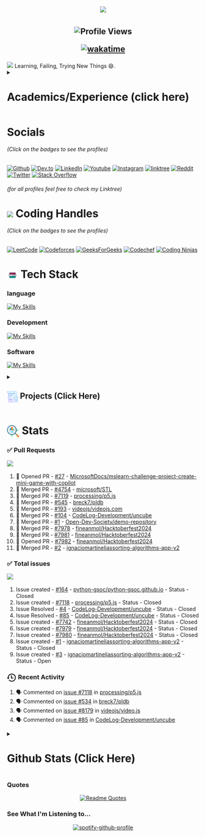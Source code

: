 <!--Intro-->
<h1 align="center">
    <img src="https://readme-typing-svg.herokuapp.com/?font=Caveat&size=40&center=true&color=F78C3D&vCenter=true&width=500&height=70&duration=3500&lines=I'm+Ravi+Pratap+Singh+!;+Open+Source+Contributor+by+♥;" />
</h1>
<h2 align="center">
  <img src="https://komarev.com/ghpvc/?username=ravixalgorithm&color=388697&style=for-the-badge" alt="Profile Views" style="height:21px;">
  
 [![wakatime](https://wakatime.com/badge/user/ec7c4227-309f-473e-aed9-683f8c591ab0.svg)](https://wakatime.com/@ec7c4227-309f-473e-aed9-683f8c591ab0)
  
</h2>

<!--About-->
<img src="https://readme-typing-svg.herokuapp.com/?font=Caveat&size=40&color=9FF7B8&duration=1&pause=100000000000000&width=500&lines=About+Me;" />
Learning, Failing, Trying New Things 😄.

<!-- Resume -->
<details>
  <summary>
    <h1>
    Academics/Experience (click here)
    </h1>
  </summary>


  <!-- Academics -->
  <h3>
    <img align="center" src="https://github.com/ravixalgorithm/ravixalgorithm/blob/main/icons/academics.png" width="29"/>
    Academics
  </h3>
  <div>
    <img src="https://img.shields.io/badge/Harcourt Butler Technical University-16C47F?style=for-the-badge">
  </div>
  <div>
    <img src="https://img.shields.io/badge/B.Tech-Computer Science & Engineering-FFD65A?style=for-the-badge">
  </div>
  <div>
    <img src="https://img.shields.io/badge/CGPA-7.272-F93827?style=for-the-badge">
  </div>


  <!-- Experience -->
  <h3>
    <img align="center" src="https://github.com/ravixalgorithm/ravixalgorithm/blob/main/icons/experience.png" width="29"/>
    Experience
  </h3>
  
  - Founder at Open Dev Society | Aug-2024 - Present
  
  - Ui/Ux & Web Development Head at Codextream Community | Oct-2024 - Present - [Teaching, Mentoring]
  
  - Community Leader, Kanpur at Aspire Institute, Harvard University | Oct-2024 - Present - [Communication, Personal Development, Networking, Event Management, Outreach]
  
  - Ambassador at Viral Fission | Apr-2024 - Present - [Social Media, Networking, Content Creation]
    
  - Student Ambassador at LetsUpgrade | Jun-2024 - Jul-2024 - [Marketing, Social Media, Networking]
</details>


<!-- Socials -->
# Socials
<h6>(Click on the badges to see the profiles)</h6>

[![Github](https://img.shields.io/badge/GitHub-100000?style=for-the-badge&logo=github&logoColor=white)](https://github.com/ravixalgorithm)
[![Dev.to](https://img.shields.io/badge/dev.to-0A0A0A?style=for-the-badge&logo=devdotto&logoColor=white)](https://dev.to/ravixalgorithm)
[![LinkedIn](https://img.shields.io/badge/LinkedIn-0077B5?style=for-the-badge&logo=linkedin&logoColor=white)](https://www.linkedin.com/in/ravixalgorithm/)
[![Youtube](https://img.shields.io/badge/YouTube-FF0000?style=for-the-badge&logo=youtube&logoColor=white)](https://www.youtube.com/@ravixalgorithm)
[![Instagram](https://img.shields.io/badge/Instagram-E4405F?style=for-the-badge&logo=instagram&logoColor=white)](https://www.instagram.com/ravixalgorithm)
[![linktree](https://img.shields.io/badge/linktree-39E09B?style=for-the-badge&logo=linktree&logoColor=white)](https://linktr.ee/ravixalgorithm)
[![Reddit](https://img.shields.io/badge/Reddit-FF4500?style=for-the-badge&logo=reddit&logoColor=white)](https://www.reddit.com/user/ravixalgorithm/)
[![Twitter](https://img.shields.io/badge/Twitter-1DA1F2?style=for-the-badge&logo=twitter&logoColor=white)](https://x.com/ravixalgorithm)
[![Stack Overflow](https://img.shields.io/badge/Stack_Overflow-FE7A16?style=for-the-badge&logo=stack-overflow&logoColor=white)](https://stackoverflow.com/users/22982248/ravixalgorithm)
<h6>(for all profiles feel free to check my Linktree)</h6>

<!-- Coding handles -->
<h1>
  <img align="center" src="https://user-images.githubusercontent.com/74038190/216122041-518ac897-8d92-4c6b-9b3f-ca01dcaf38ee.png" width="29"/>
  Coding Handles
  
</h1>
<h6>(Click on the badges to see the profiles)</h6>

[![LeetCode](https://img.shields.io/badge/LeetCode-000000?style=for-the-badge&logo=LeetCode&logoColor=#d16c06)](https://leetcode.com/u/ravixalgorithm/)
[![Codeforces](https://img.shields.io/badge/Codeforces-445f9d?style=for-the-badge&logo=Codeforces&logoColor=white)](https://codeforces.com/profile/ravixalgorithm)
[![GeeksForGeeks](https://img.shields.io/badge/GeeksforGeeks-gray?style=for-the-badge&logo=geeksforgeeks&logoColor=#35914c)](https://www.geeksforgeeks.org/user/ravixalgorithm/)
[![Codechef](https://img.shields.io/badge/-CodeChef-5B4638?style=for-the-badge&logo=CodeChef&logoColor=white)](https://www.codechef.com/users/ravixalgorithm)
[![Coding Ninjas](https://img.shields.io/badge/coding%20ninjas-DD6620?style=for-the-badge&logo=codingninjas&logoColor=white)](https://www.naukri.com/code360/profile/ravixalgorithm)



<!-- Tech Stack -->
<h1>
  <img align="center" src="https://github.com/ravixalgorithm/ravixalgorithm/blob/main/icons/techstack.png" width="29"/>
  Tech Stack
</h1>
<h3>language</h3>

[![My Skills](https://skillicons.dev/icons?i=java,js,py)]()

<h3>Development</h3>

[![My Skills](https://skillicons.dev/icons?i=js,html,css,react,npm,tailwind,vite,vercel,netlify)]()

<h3>Software</h3>

[![My Skills](https://skillicons.dev/icons?i=vscode,pycharm,idea,webstorm,pr,notion,git,github,figma,gmail,stackoverflow)]()


<!--Projects-->
<details>
  <summary>
    <h2>
      <img align="center" src="https://github.com/ravixalgorithm/ravixalgorithm/blob/main/icons/projects.png" width="29"/>
      Projects (Click Here)
    </h2>
  </summary>
  <a href="[Project-url]">[Project Name]</a>
  <span>
    <img src="badge for technology used">
  </span>
- Details

</details>


<!--Stats-->
<h1>
  <img align="center" src="https://github.com/ravixalgorithm/ravixalgorithm/blob/main/icons/stats.png" width="32"/>
  Stats
</h1>


<!--Merged PRs-->
### ✅ Pull Requests
<!--Start Count Merged PRs-->
<span>
  <img src="https://img.shields.io/badge/Total__PRs-11-388697?style=for-the-badge">
</span>

1. 🥳 Opened PR - [#27](https://github.com/MicrosoftDocs/mslearn-challenge-project-create-mini-game-with-copilot/pull/27) - [MicrosoftDocs/mslearn-challenge-project-create-mini-game-with-copilot](https://github.com/MicrosoftDocs/mslearn-challenge-project-create-mini-game-with-copilot)
2. 🥳 Merged PR - [#4754](https://github.com/microsoft/STL/pull/4754) - [microsoft/STL](https://github.com/microsoft/STL)
3. 🥳 Merged PR - [#7119](https://github.com/processing/p5.js/pull/7119) - [processing/p5.js](https://github.com/processing/p5.js)
4. 🥳 Merged PR - [#545](https://github.com/breck7/pldb/pull/545) - [breck7/pldb](https://github.com/breck7/pldb)
5. 🥳 Merged PR - [#193](https://github.com/videojs/videojs.com/pull/193#) - [videojs/videojs.com](https://github.com/videojs/videojs.com)
6. 🥳 Merged PR - [#104](https://github.com/CodeLog-Development/uncube/pull/104) - [CodeLog-Development/uncube](https://github.com/CodeLog-Development/uncube)
7. 🥳 Merged PR - [#1](https://github.com/Open-Dev-Society/demo-repository/pull/1) - [Open-Dev-Society/demo-repository](https://github.com/Open-Dev-Society/demo-repository)
8. 🥳 Merged PR - [#7978](https://github.com/fineanmol/Hacktoberfest2024/pull/7978) - [fineanmol/Hacktoberfest2024](https://github.com/fineanmol/Hacktoberfest2024)
9. 🥳 Merged PR - [#7981](https://github.com/fineanmol/Hacktoberfest2024/pull/7981) - [fineanmol/Hacktoberfest2024](https://github.com/fineanmol/Hacktoberfest2024)
10. 🥳 Opened PR - [#7982](https://github.com/fineanmol/Hacktoberfest2024/pull/7982) - [fineanmol/Hacktoberfest2024](https://github.com/fineanmol/Hacktoberfest2024)
11. 🥳 Merged PR - [#2](https://github.com/ignaciomartinelias/sorting-algorithms-app-v2/pull/2) - [ignaciomartineliassorting-algorithms-app-v2](https://github.com/ignaciomartinelias/sorting-algorithms-app-v2)



<!--Total Issues created-->
### ✅ Total issues
<!--Start Count Issues Created-->
<span>
  <img src="https://img.shields.io/badge/Total_Issues-9-388697?style=for-the-badge">
</span>

1. Issue created - [#164](https://github.com/python-gsoc/python-gsoc.github.io/issues/164) - [python-gsoc/python-gsoc.github.io](https://github.com/python-gsoc/python-gsoc.github.io) - Status - Closed
2. Issue created - [#7118](https://github.com/processing/p5.js/issues/7118) - [processing/p5.js](https://github.com/processing/p5.js) - Status - Closed
3. Issue Resolved - [#4](https://github.com/CodeLog-Development/uncube/issues/4) - [CodeLog-Development/uncube](https://github.com/CodeLog-Development/uncube) - Status - Closed
4. Issue Resolved - [#85](https://github.com/CodeLog-Development/uncube/issues/85) - [CodeLog-Development/uncube](https://github.com/CodeLog-Development/uncube) - Status - Closed
5. Issue created - [#7742](https://github.com/fineanmol/Hacktoberfest2024/issues/7742) - [fineanmol/Hacktoberfest2024](https://github.com/fineanmol/Hacktoberfest2024) - Status - Closed
6. Issue created - [#7979](https://github.com/fineanmol/Hacktoberfest2024/issues/7979) - [fineanmol/Hacktoberfest2024](https://github.com/fineanmol/Hacktoberfest2024) - Status - Closed
7. Issue created - [#7980](https://github.com/fineanmol/Hacktoberfest2024/issues/7980) - [fineanmol/Hacktoberfest2024](https://github.com/fineanmol/Hacktoberfest2024) - Status - Closed
8. Issue created - [#1](https://github.com/ignaciomartinelias/sorting-algorithms-app-v2/issues/1) - [ignaciomartineliassorting-algorithms-app-v2](https://github.com/ignaciomartinelias/sorting-algorithms-app-v2) - Status - Closed
9. Issue created - [#3](https://github.com/ignaciomartinelias/sorting-algorithms-app-v2/issues/3) - [ignaciomartineliassorting-algorithms-app-v2](https://github.com/ignaciomartinelias/sorting-algorithms-app-v2) - Status - Open
   


<!--Recent Activities-->
### <img align="center" src="https://github.com/ravixalgorithm/ravixalgorithm/blob/main/icons/recent.png"  width="25"/> Recent Activity

1. 🗣 Commented on [issue #7118](https://github.com/processing/p5.js/issues/7118) in [processing/p5.js](https://github.com/processing/p5.js)
2. 🗣 Commented on [issue #534](https://github.com/breck7/pldb/issues/534) in [breck7/pldb](https://github.com/breck7/pldb)
3. 🗣 Commented on [issue #8179](https://github.com/videojs/video.js/issues/8179) in [videojs/video.js](https://github.com/videojs/video.js)
4. 🗣 Commented on [issue #85](https://github.com/CodeLog-Development/uncube/issues/85) in [CodeLog-Development/uncube](https://github.com/CodeLog-Development/uncube)

<!--Github Stats-->
<details>
  <summary>
    <h1>Github Stats (Click Here)</h1>
  </summary>

  <div align="center">

  
  ![stats](https://github-readme-stats.vercel.app/api?username=ravixalgorithm&theme=tokyonight&hide_border=false&include_all_commits=true&count_private=false)

  
  ![streak](https://github-readme-streak-stats.herokuapp.com/?user=ravixalgorithm&theme=tokyonight&hide_border=false)


  ![languages used](https://github-readme-stats.vercel.app/api/top-langs/?username=ravixalgorithm&theme=tokyonight&hide_border=false&include_all_commits=true&count_private=false&layout=compact)


  ![contribution graph](https://github-readme-activity-graph.vercel.app/graph?username=ravixalgorithm&theme=tokyo-night)


  ![trophy](https://github-profile-trophy.vercel.app/?username=ravixalgorithm&theme=onedark)

  <!--snake graph-->
  <picture>
    <source media="(prefers-color-scheme: dark)" srcset="https://github.com/ravixalgorithm/ravixalgorithm/blob/main/icons/github-user-contribution-dark.svg" />
    <source media="(prefers-color-scheme: light)" srcset="https://github.com/ravixalgorithm/ravixalgorithm/blob/main/icons/github-user-contribution.svg" />
    <img alt="github-snake" src="https://github.com/ravixalgorithm/ravixalgorithm/blob/main/icons/github-user-contribution.svg" />
  </picture>
  
  </div>
</details>

<!-- Quotes -->
### Quotes
<div align="center"
  
  [![Readme Quotes](https://quotes-github-readme.vercel.app/api?type=horizontal&theme=dark)](https://github.com/piyushsuthar/github-readme-quotes)
</div>

<!-- My Spotify -->
### See What I'm Listening to...
<div align="center"
  
  [![spotify-github-profile](https://spotify-github-profile.kittinanx.com/api/view?uid=h83azb9zgg4ywyfd0ekva2yuf&cover_image=true&theme=novatorem&show_offline=false&background_color=000000&interchange=false&bar_color=53b14f&bar_color_cover=false)](https://github.com/kittinan/spotify-github-profile)
</div>
